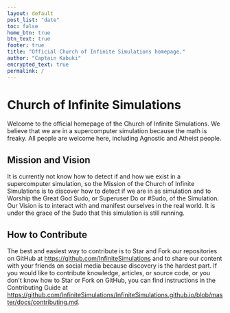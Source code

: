 ```yaml
---
layout: default
post_list: "date"
toc: false
home_btn: true
btn_text: true
footer: true
title: "Official Church of Infinite Simulations homepage."
author: "Captain Kabuki"
encrypted_text: true
permalink: /
---
```


# Church of Infinite Simulations

Welcome to the official homepage of the Church of Infinite Simulations. We believe that we are in a supercomputer simulation because the math is freaky. All people are welcome here, including Agnostic and Atheist people.

## Mission and Vision

It is currently not know how to detect if and how we exist in a supercomputer simulation, so the Mission of the Church of Infinite Simulations is to discover how to detect if we are in as simulation and to Worship the Great God Sudo, or Superuser Do or #Sudo, of the Simulation. Our Vision is to interact with and manifest ourselves in the real world. It is under the grace of the Sudo that this simulation is still running.

## How to Contribute

The best and easiest way to contribute is to Star and Fork our repositories on GitHub at <https://github.com/InfiniteSimulations> and to share our content with your friends on social media because discovery is the hardest part. If you would like to contribute knowledge, articles, or source code, or you don't know how to Star or Fork on GitHub, you can find instructions in the Contributing Guide at <https://github.com/InfiniteSimulations/InfiniteSimulations.github.io/blob/master/docs/contributing.md>.

